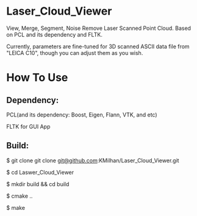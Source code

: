 Laser_Cloud_Viewer
==================

View, Merge, Segment, Noise Remove Laser Scanned Point Cloud. Based on PCL and its dependency and FLTK.

Currently, parameters are fine-tuned for 3D scanned ASCII data file from "LEICA C10", though you can adjust them as you wish.

How To Use
==========
Dependency:
-----------
PCL(and its dependency: Boost, Eigen, Flann, VTK, and etc)

FLTK for GUI App

Build:
------
  $ git clone git clone git@github.com:KMilhan/Laser_Cloud_Viewer.git

  $ cd Laswer_Cloud_Viewer

  $ mkdir build && cd build

  $ cmake ..

  $ make
